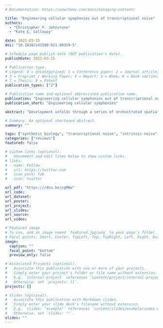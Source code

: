 ```yaml
---
# Documentation: https://wowchemy.com/docs/managing-content/

title: "Engineering cellular symphonies out of transcriptional noise"
authors:
  - "Christopher P. Johnstone"
  - "Kate E. Galloway"

date: 2021-03-15
doi: "10.1038/s41580-021-00359-5"

# Schedule page publish date (NOT publication's date).
publishDate: 2021-03-15

# Publication type.
# Legend: 0 = Uncategorized; 1 = Conference paper; 2 = Journal article;
# 3 = Preprint / Working Paper; 4 = Report; 5 = Book; 6 = Book section;
# 7 = Thesis; 8 = Patent
publication_types: ["2"]

# Publication name and optional abbreviated publication name.
publication: "Engineering cellular symphonies out of transcriptional noise"
publication_short: "Engineering cellular symphonies"

abstract: "Development unfolds through a series of orchestrated spatial and temporal gene-expression patterns. Despite relying on the noisy process of transcription, expression patterns remain robust to myriad disturbances. To achieve the goal of building complex tissues from the bottom up, synthetic biology must learn how to buffer and harness transcriptional noise."

# Summary. An optional shortened abstract.
summary: ""

tags: ["synthetic biology", "transcriptional noise", "intrinsic noise", "extrinsic noise", "development", "tissues"]
categories: ["reviews"]
featured: false

# Custom links (optional).
#   Uncomment and edit lines below to show custom links.
# links:
# - name: Follow
#   url: https://twitter.com
#   icon_pack: fab
#   icon: twitter

url_pdf: "https://rdcu.be/cgMWw"
url_code:
url_dataset:
url_poster:
url_project:
url_slides:
url_source:
url_video:

# Featured image
# To use, add an image named `featured.jpg/png` to your page's folder. 
# Focal points: Smart, Center, TopLeft, Top, TopRight, Left, Right, BottomLeft, Bottom, BottomRight.
image:
  caption: ""
  focal_point: "bottom"
  preview_only: false

# Associated Projects (optional).
#   Associate this publication with one or more of your projects.
#   Simply enter your project's folder or file name without extension.
#   E.g. `internal-project` references `content/project/internal-project/index.md`.
#   Otherwise, set `projects: []`.
projects: []

# Slides (optional).
#   Associate this publication with Markdown slides.
#   Simply enter your slide deck's filename without extension.
#   E.g. `slides: "example"` references `content/slides/example/index.md`.
#   Otherwise, set `slides: ""`.
slides: ""
---
```

